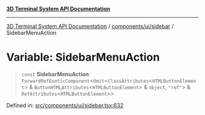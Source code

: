 [**3D Terminal System API Documentation**](../../../../README.md)

***

[3D Terminal System API Documentation](../../../../README.md) / [components/ui/sidebar](../README.md) / SidebarMenuAction

# Variable: SidebarMenuAction

> `const` **SidebarMenuAction**: `ForwardRefExoticComponent`\<`Omit`\<`ClassAttributes`\<`HTMLButtonElement`\> & `ButtonHTMLAttributes`\<`HTMLButtonElement`\> & `object`, `"ref"`\> & `RefAttributes`\<`HTMLButtonElement`\>\>

Defined in: [src/components/ui/sidebar.tsx:632](https://github.com/Dicommunitas/ThreeJS_Terminal_3D/blob/ddd5d4bcdcae7e6ea863634448491f6c8a8bd764/src/components/ui/sidebar.tsx#L632)
